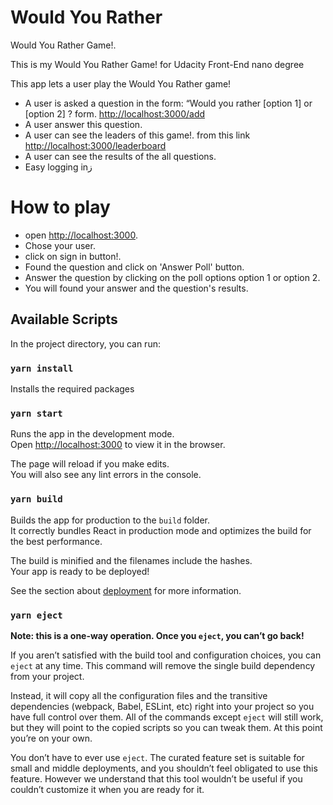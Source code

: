 # Would You Rather
Would You Rather Game!.

This is my Would You Rather Game! for Udacity Front-End nano degree 

This app lets a user play the Would You Rather game!

- A user is asked a question in the form: “Would you rather [option 1] or [option 2] ? form.
[http://localhost:3000/add](http://localhost:3000/add) 
- A user answer this question.
- A user can see the leaders of this game!. from this link
[http://localhost:3000/leaderboard](http://localhost:3000/leaderboard) 
- A user can see the results of the all questions.
- Easy logging inز 
# How to play
- open [http://localhost:3000](http://localhost:3000).
- Chose your user.
- click on sign in button!.
- Found the question and click on 'Answer Poll' button.
- Answer the question by clicking on the poll options option 1 or option 2.
- You will found your answer and the question's results.

## Available Scripts

In the project directory, you can run:

### `yarn install`

Installs the required packages 


### `yarn start`

Runs the app in the development mode.\
Open [http://localhost:3000](http://localhost:3000) to view it in the browser.

The page will reload if you make edits.\
You will also see any lint errors in the console.
 
### `yarn build`

Builds the app for production to the `build` folder.\
It correctly bundles React in production mode and optimizes the build for the best performance.

The build is minified and the filenames include the hashes.\
Your app is ready to be deployed!

See the section about [deployment](https://facebook.github.io/create-react-app/docs/deployment) for more information.

### `yarn eject`

**Note: this is a one-way operation. Once you `eject`, you can’t go back!**

If you aren’t satisfied with the build tool and configuration choices, you can `eject` at any time. This command will remove the single build dependency from your project.

Instead, it will copy all the configuration files and the transitive dependencies (webpack, Babel, ESLint, etc) right into your project so you have full control over them. All of the commands except `eject` will still work, but they will point to the copied scripts so you can tweak them. At this point you’re on your own.

You don’t have to ever use `eject`. The curated feature set is suitable for small and middle deployments, and you shouldn’t feel obligated to use this feature. However we understand that this tool wouldn’t be useful if you couldn’t customize it when you are ready for it.

